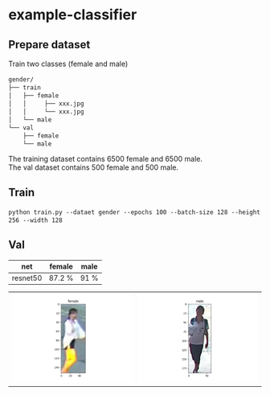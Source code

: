 # example-classifier

## Prepare dataset
Train two classes (female and  male)
```
gender/
├── train
│   ├── female
│   │     ├── xxx.jpg
│   │     └── xxx.jpg
│   └── male
└── val
    ├── female
    └── male
```

The training dataset contains 6500 female and 6500 male.  
The val dataset contains 500 female and 500 male.

## Train
```
python train.py --dataet gender --epochs 100 --batch-size 128 --height 256 --width 128
```

## Val
| net | female | male |
| ------ | ------ | ------ |
| resnet50 | 87.2 % | 91 % |

<table border="0">
<tr>
    <td>
    <img src="figure/female.jpg" width="100%" />
    </td>
    <td>
    <img src="figure/male.jpg", width="100%" />
    </td>
</tr>
</table>

